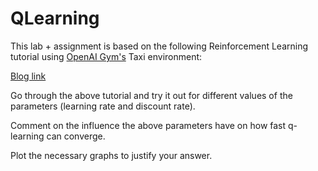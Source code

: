 # QLearning

This lab + assignment is based on the following Reinforcement Learning tutorial using [OpenAI Gym's](https://www.gymlibrary.dev/) Taxi environment:

[Blog link](https://www.gocoder.one/blog/rl-tutorial-with-openai-gym)

Go through the above tutorial and try it out for different values of the parameters (learning rate and discount rate).

Comment on the influence the above parameters have on how fast q-learning can converge. 

Plot the necessary graphs to justify your answer.
